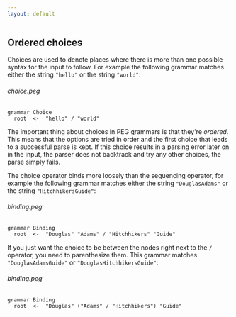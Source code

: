 ```yaml
---
layout: default
---
```


## Ordered choices

Choices are used to denote places where there is more than one possible syntax
for the input to follow. For example the following grammar matches either the
string `"hello"` or the string `"world"`:

###### choice.peg

    grammar Choice
      root  <-  "hello" / "world"

The important thing about choices in PEG grammars is that they're *ordered*.
This means that the options are tried in order and the first choice that leads
to a successful parse is kept. If this choice results in a parsing error later
on in the input, the parser does not backtrack and try any other choices, the
parse simply fails.

The choice operator binds more loosely than the sequencing operator, for example
the following grammar matches either the string `"DouglasAdams"` or the string
`"HitchhikersGuide"`:

###### binding.peg

    grammar Binding
      root  <-  "Douglas" "Adams" / "Hitchhikers" "Guide"

If you just want the choice to be between the nodes right next to the `/`
operator, you need to parenthesize them. This grammar matches
`"DouglasAdamsGuide"` or `"DouglasHitchhikersGuide"`:

###### binding.peg

    grammar Binding
      root  <-  "Douglas" ("Adams" / "Hitchhikers") "Guide"
